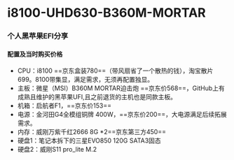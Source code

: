 # i8100-UHD630-B360M-MORTAR
### 个人黑苹果EFI分享
#### 配置及当时购买价格
- CPU：i8100 ==京东盒装780==（带风扇省了一个散热的钱），淘宝散片699。8100带集显，满足需求，无须再配置独显。
- 主板：微星（MSI）B360M MORTAR迫击炮 ==京东价568==，GitHub上有成熟且维护的黑苹果UFI,且之前退货的主机也是同款主板。
- 机箱：启航者F1，==京东价153==
- 电源：金河田G4全模组铜牌 400W，==京东价200==，大电源满足后续拓展需求。
- 内存：威刚万紫千红2666 8G *2==京东第三方450==
- 硬盘1：笔记本拆下的三星EVO850 120G SATA3固态
- 硬盘2：威刚S11 pro_lite M.2
